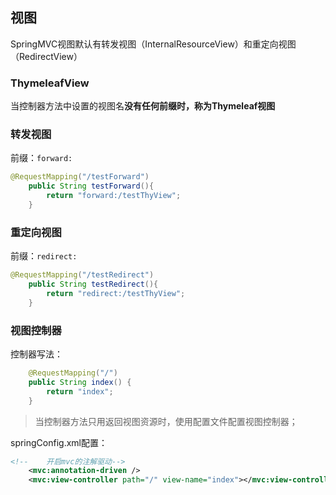 ##  视图

SpringMVC视图默认有转发视图（InternalResourceView）和重定向视图（RedirectView）

###  ThymeleafView

当控制器方法中设置的视图名**没有任何前缀时，称为Thymeleaf视图**



###  转发视图

前缀：`forward:`

```java
@RequestMapping("/testForward")
    public String testForward(){
        return "forward:/testThyView";
    }
```

###  重定向视图

前缀：`redirect:`

```java
@RequestMapping("/testRedirect")
    public String testRedirect(){
        return "redirect:/testThyView";
    }
```





###  视图控制器

控制器写法：

```java
	@RequestMapping("/")
    public String index() {
        return "index";
    }
```

> 当控制器方法只用返回视图资源时，使用配置文件配置视图控制器；

springConfig.xml配置：

```xml
<!--    开启mvc的注解驱动-->
    <mvc:annotation-driven />
    <mvc:view-controller path="/" view-name="index"></mvc:view-controller>
```

